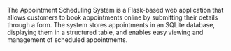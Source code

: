 The Appointment Scheduling System is a Flask-based web application that allows customers to book appointments online by submitting their details through a form. The system stores appointments in an SQLite database, displaying them in a structured table, and enables easy viewing and management of scheduled appointments.
